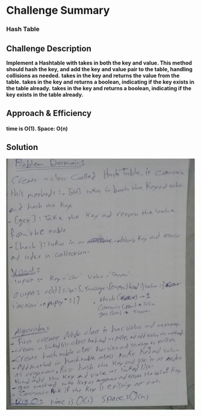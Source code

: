 # Challenge Summary
### Hash Table


## Challenge Description

**Implement a Hashtable with takes in both the key and value. This method should hash the key, and add the key and value pair to the table, handling collisions as needed.**
**takes in the key and returns the value from the table.**
**takes in the key and returns a boolean, indicating if the key exists in the table already.**
**takes in the key and returns a boolean, indicating if the key exists in the table already.**


## Approach & Efficiency
#### time is O(1). Space: O(n)

## Solution
![image](../assets/hashtable.jpg)